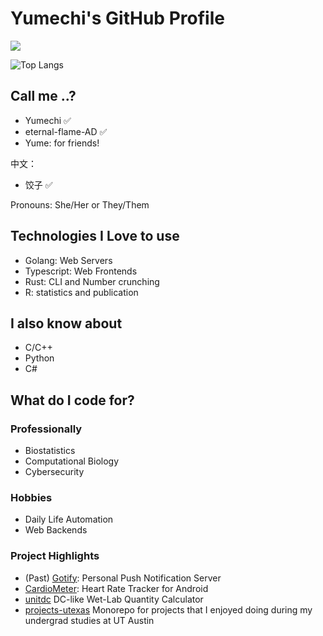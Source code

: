 # Yumechi's GitHub Profile

![](https://github-readme-stats.vercel.app/api?username=eternal-flame-AD&show_icons=true&theme=radical&disable_animations=true)

![Top Langs](https://github-readme-stats.vercel.app/api/top-langs/?username=eternal-flame-AD&layout=pie&theme=radical&disable_animations=true&hide=html,css)

## Call me ..?

- Yumechi ✅
- eternal-flame-AD ✅
- Yume: for friends!

中文：
- 饺子 ✅

Pronouns: She/Her or They/Them

## Technologies I Love to use

- Golang: Web Servers
- Typescript: Web Frontends
- Rust: CLI and Number crunching
- R: statistics and publication

## I also know about

- C/C++
- Python
- C#

## What do I code for?

### Professionally

- Biostatistics
- Computational Biology
- Cybersecurity

### Hobbies

- Daily Life Automation
- Web Backends

### Project Highlights

- (Past) [Gotify](https://github.com/gotify/server): Personal Push Notification Server
- [CardioMeter](https://github.com/eternal-flame-AD/CardioMeter): Heart Rate Tracker for Android
- [unitdc](https://github.com/eternal-flame-AD/unitdc) DC-like Wet-Lab Quantity Calculator
- [projects-utexas](https://github.com/eternal-flame-AD/projects-utexas) Monorepo for projects that I enjoyed doing during my undergrad studies at UT Austin